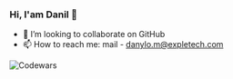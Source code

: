 ### Hi, I'am Danil 👋
- 👯 I’m looking to collaborate on GitHub
- 📫 How to reach me: mail - danylo.m@expletech.com
  
![Codewars](https://github.r2v.ch/codewars?user=DanilBvc&stroke=%23BB432C)

